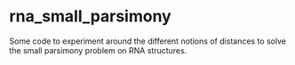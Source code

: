 # rna_small_parsimony
Some code to experiment around the different notions of distances to solve the small parsimony problem on RNA structures.
